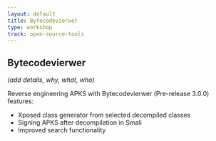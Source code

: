 ```yaml
---
layout: default
title: Bytecodevierwer
type: workshop
track: open-source-tools
---
```


## Bytecodevierwer

_(add details, why, what, who)_

Reverse engineering APKS with Bytecodevierwer (Pre-release 3.0.0) features:

- Xposed class generator from selected decompiled classes
- Signing APKS after decompilation in Smali
- Improved search functionality
